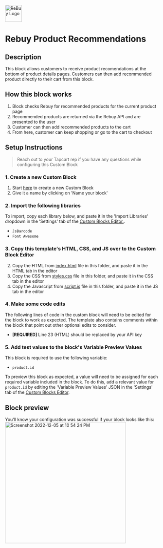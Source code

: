 <img height="55" alt="ReBuy Logo" src="https://user-images.githubusercontent.com/15990327/205843090-3bdf1e11-7ffe-4120-a658-a815b40ccabc.png">

# Rebuy Product Recommendations

## Description
This block allows customers to receive product recomendations at the bottom of product details pages. Customers can then add recommended product directly to their cart from this block.

## How this block works
1. Block checks Rebuy for recommended products for the current product page
2. Recommended products are returned via the Rebuy API and are presented to the user
3. Customer can then add recommended products to the cart 
4. From here, customer can keep shopping or go to the cart to checkout

## Setup Instructions
> Reach out to your Tapcart rep if you have any questions while configuring this Custom Block

### 1. Create a new Custom Block
1. Start [here](https://app.tapcart.com/custom-blocks) to create a new Custom Block
2. Give it a name by clicking on 'Name your block'

### 2. Import the following libraries
To import, copy each library below, and paste it in the 'Import Libraries' dropdown in the 'Settings' tab of the [Custom Blocks Editor.](https://app.tapcart.com/custom-blocks).

- `JsBarcode`
- `Font Awesome`

### 3. Copy this template's HTML, CSS, and JS over to the Custom Block Editor
2. Copy the HTML from [index.html](https://github.com/Tapcart-Templates/custom-block-templates/edit/main/Rebuy%20Product%20Recommendations/index.html) file in this folder, and paste it in the HTML tab in the editor
3. Copy the CSS from [styles.css](https://github.com/Tapcart-Templates/custom-block-templates/edit/main/Rebuy%20Product%20Recommendations/styles.css) file in this folder, and paste it in the CSS tab in the editor
4. Copy the Javascript from [script.js](https://github.com/Tapcart-Templates/custom-block-templates/edit/main/Rebuy%20Product%20Recommendations/scripts.js) file in this folder, and paste it in the JS tab in the editor

### 4. Make some code edits
The following lines of code in the custom block will need to be edited for the block to work as expected. The template also contains comments within the block that point out other optional edits to consider.

- **[REQUIRED]** Line 23 (HTML) should be replaced by your API key

### 5. Add test values to the block's Variable Preview Values
This block is required to use the following variable:
- `product.id`

To preview this block as expected, a value will need to be assigned for each required variable included in the block. To do this, add a relevant value for `product.id` by editing the 'Variable Preview Values' JSON in the 'Settings' tab of the [Custom Blocks Editor](https://ap.tapcart.com/custom-blocks).

## Block preview
You'll know your configuration was successful if your block looks like this:
<img width="397" alt="Screenshot 2022-12-05 at 10 54 24 PM" src="https://user-images.githubusercontent.com/15990327/205842139-40e906e6-7f41-47b8-8076-874e19e75445.png">

